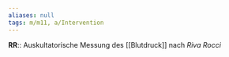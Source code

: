 ```yaml
---
aliases: null
tags: m/m11, a/Intervention
---
```

**RR**:: Auskultatorische Messung des [[Blutdruck]] nach *Riva Rocci*